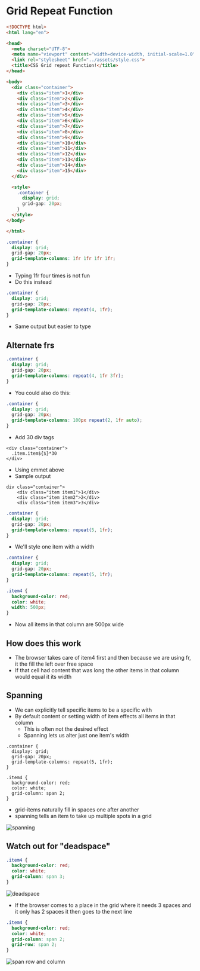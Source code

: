# Grid Repeat Function
```html
<!DOCTYPE html>
<html lang="en">

<head>
  <meta charset="UTF-8">
  <meta name="viewport" content="width=device-width, initial-scale=1.0">
  <link rel="stylesheet" href="../assets/style.css">
  <title>CSS Grid repeat Function!</title>
</head>

<body>
  <div class="container">
    <div class="item">1</div>
    <div class="item">2</div>
    <div class="item">3</div>
    <div class="item">4</div>
    <div class="item">5</div>
    <div class="item">6</div>
    <div class="item">7</div>
    <div class="item">8</div>
    <div class="item">9</div>
    <div class="item">10</div>
    <div class="item">11</div>
    <div class="item">12</div>
    <div class="item">13</div>
    <div class="item">14</div>
    <div class="item">15</div>
  </div>

  <style>
    .container {
      display: grid;
      grid-gap: 20px;
    }
  </style>
</body>

</html>
```

```css
.container {
  display: grid;
  grid-gap: 20px;
  grid-template-columns: 1fr 1fr 1fr 1fr;
}
```

* Typing 1fr four times is not fun
* Do this instead

```css
.container {
  display: grid;
  grid-gap: 20px;
  grid-template-columns: repeat(4, 1fr);
}
```

* Same output but easier to type

## Alternate frs
```css
.container {
  display: grid;
  grid-gap: 20px;
  grid-template-columns: repeat(4, 1fr 3fr);
}
```

* You could also do this:

```css
.container {
  display: grid;
  grid-gap: 20px;
  grid-template-columns: 100px repeat(2, 1fr auto);
}
```

* Add 30 div tags

```
<div class="container">
  .item.item${$}*30
</div>
```

* Using emmet above
* Sample output

```
div class="container">
    <div class="item item1">1</div>
    <div class="item item2">2</div>
    <div class="item item3">3</div>
```

```css
.container {
  display: grid;
  grid-gap: 20px;
  grid-template-columns: repeat(5, 1fr);
}
```

* We'll style one item with a width

```css
.container {
  display: grid;
  grid-gap: 20px;
  grid-template-columns: repeat(5, 1fr);
}

.item4 {
  background-color: red;
  color: white;
  width: 500px;
}
```

* Now all items in that column are 500px wide

## How does this work
* The browser takes care of item4 first and then because we are using fr, it the fill the left over free space
* If that cell had content that was long the other items in that column would equal it its width

## Spanning
* We can explicitly tell specific items to be a specific with
* By default content or setting width of item effects all items in that column
    - This is often not the desired effect
    - Spanning lets us alter just one item's width

```
.container {
  display: grid;
  grid-gap: 20px;
  grid-template-columns: repeat(5, 1fr);
}

.item4 {
  background-color: red;
  color: white;
  grid-column: span 2;
}
```

* grid-items naturally fill in spaces one after another
* spanning tells an item to take up multiple spots in a grid

![spanning](https://i.imgur.com/8uXzwrq.png)

## Watch out for "deadspace"
```css
.item4 {
  background-color: red;
  color: white;
  grid-column: span 3;
}
```

![deadspace](https://i.imgur.com/NcIy3FF.png)

* If the browser comes to a place in the grid where it needs 3 spaces and it only has 2 spaces it then goes to the next line

```css
.item4 {
  background-color: red;
  color: white;
  grid-column: span 2;
  grid-row: span 2;
}
```

![span row and column](https://i.imgur.com/79pUV3z.png)
